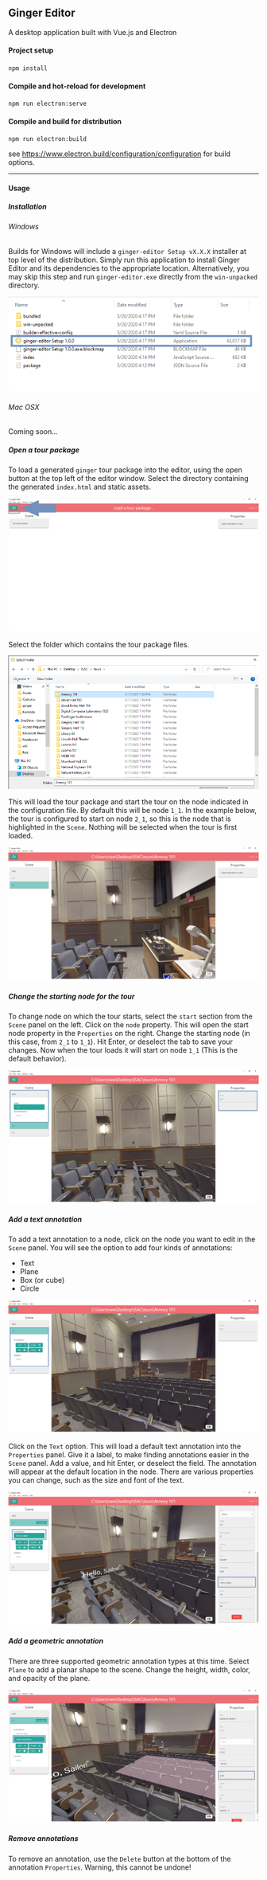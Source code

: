 ## Ginger Editor
A desktop application built with Vue.js and Electron

#### Project setup
```
npm install
```

#### Compile and hot-reload for development
```
npm run electron:serve
```

#### Compile and build for distribution
```
npm run electron:build
```
see https://www.electron.build/configuration/configuration for build options. 
_____

#### Usage

##### Installation
###### Windows
Builds for Windows will include a `ginger-editor Setup vX.X.X` installer at top level of the distribution. Simply run this application to install Ginger Editor and its dependencies to the appropriate location. Alternatively, you may skip this step and run `ginger-editor.exe` directly from the `win-unpacked` directory.

![windows_installer](../docs/img/windows_installer.png)

###### Mac OSX
Coming soon...

##### Open a tour package
To load a generated `ginger` tour package into the editor, using the open button at the top left of the editor window. Select the directory containing the generated `index.html` and static assets. 

![open_package](../docs/img/open_package.png)

Select the folder which contains the tour package files. 

![select_package](../docs/img/select_package.png)

This will load the tour package and start the tour on the node indicated in the configuration file. By default this will be node `1_1`. In the example below, the tour is configured to start on node `2_1`, so this is the node that is highlighted in the `Scene`. Nothing will be selected when the tour is first loaded. 

![starting_editor_window](../docs/img/editor_window2.png)

##### Change the starting node for the tour
To change node on which the tour starts, select the `start` section from the `Scene` panel on the left. Click on the `node` property. This will open the start node property in the `Properties` on the right. Change the starting node (in this case, from `2_1` to `1_1`). Hit Enter, or deselect the tab to save your changes. Now when the tour loads it will start on node `1_1` (This is the default behavior). 

![change_start](../docs/img/change_start.png)

##### Add a text annotation
To add a text annotation to a node, click on the node you want to edit in the `Scene` panel. You will see the option to add four kinds of annotations:
* Text
* Plane
* Box (or cube)
* Circle

![open_node](../docs/img/open_node.png)

Click on the `Text` option. This will load a default text annotation into the `Properties` panel. Give it a label, to make finding annotations easier in the `Scene` panel. Add a value, and hit Enter, or deselect the field. The annotation will appear at the default location in the node. There are various properties you can change, such as the size and font of the text. 

![add_text](../docs/img/add_text.png)

##### Add a geometric annotation
There are three supported geometric annotation types at this time. Select `Plane` to add a planar shape to the scene. Change the height, width, color, and opacity of the plane. 

![add_plane](../docs/img/add_plane.png)

##### Remove annotations
To remove an annotation, use the `Delete` button at the bottom of the annotation `Properties`. Warning, this cannot be undone!

